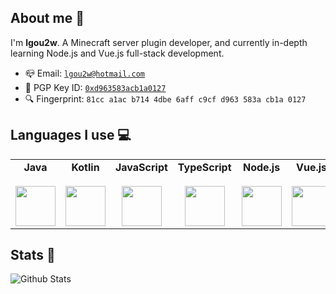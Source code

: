 <!--
**lgou2w/lgou2w** is a ✨ _special_ ✨ repository because its `README.md` (this file) appears on your GitHub profile.

Here are some ideas to get you started:

- 🔭 I’m currently working on ...
- 🌱 I’m currently learning ...
- 👯 I’m looking to collaborate on ...
- 🤔 I’m looking for help with ...
- 💬 Ask me about ...
- 📫 How to reach me: ...
- 😄 Pronouns: ...
- ⚡ Fun fact: ...
-->

## About me 👋

I'm **lgou2w**. A Minecraft server plugin developer, and currently in-depth learning Node.js and Vue.js full-stack development.

* 📪 Email: [`lgou2w@hotmail.com`](mailto:lgou2w@hotmail.com)
* 🔑 PGP Key ID: [`0xd963583acb1a0127`](https://keyserver.ubuntu.com/pks/lookup?op=vindex&fingerprint=on&search=0xd963583acb1a0127)
* 🔍 Fingerprint: `81cc a1ac b714 4dbe 6aff c9cf d963 583a cb1a 0127`

## Languages I use 💻

<table>
  <tbody>
    <tr valign="top">
      <td width="16.6%" align="center">
        <strong>Java</strong><br><br>
        <img height="64px" src="https://cdn.svgporn.com/logos/java.svg">
      </td>
      <td width="16.6%" align="center">
        <strong>Kotlin</strong><br><br>
        <img height="64px" src="https://cdn.svgporn.com/logos/kotlin.svg">
      </td>
      <td width="16.6%" align="center">
        <strong>JavaScript</strong><br><br>
        <img height="64px" src="https://cdn.svgporn.com/logos/javascript.svg">
      </td>
      <td width="16.6%" align="center">
        <strong>TypeScript</strong><br><br>
        <img height="64px" src="https://cdn.svgporn.com/logos/typescript-icon.svg">
      </td>
      <td width="16.6%" align="center">
        <strong>Node.js</strong><br><br>
        <img height="64px" src="https://cdn.svgporn.com/logos/nodejs-icon.svg">
      </td>
      <td width="16.6%" align="center">
        <strong>Vue.js</strong><br><br>
        <img height="64px" src="https://cdn.svgporn.com/logos/vue.svg">
      </td>
    </tr>
  </tbody>
</table>

## Stats 📄

![Github Stats](https://github-readme-stats.vercel.app/api?username=lgou2w&theme=dracula)

